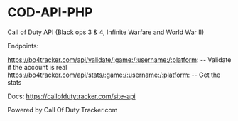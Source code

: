 # COD-API-PHP
Call of Duty API (Black ops 3 &amp; 4, Infinite Warfare and World War II)

Endpoints:

https://bo4tracker.com/api/validate/:game:/:username:/:platform: -- Validate if the account is real
https://bo4tracker.com/api/stats/:game:/:username:/:platform: -- Get the stats

Docs: https://callofdutytracker.com/site-api

Powered by Call Of Duty Tracker.com
